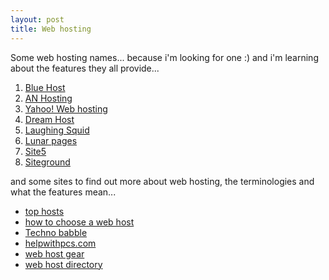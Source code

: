 ```yaml
---
layout: post
title: Web hosting
---
```


Some web hosting names... because i'm looking for one :) and i'm learning about the features they all provide...

1. [Blue Host](http://www.bluehost.com/)
2. [AN Hosting](http://www.anhosting.com/for/bloggers/)
3. [Yahoo! Web hosting](http://smallbusiness.yahoo.com/webhosting/problogs.php?p=BALLOON&AID=10432591&PID=1876573)
4. [Dream Host](http://www.dreamhost.com/)
5. [Laughing Squid](http://laughingsquid.net/)
6. [Lunar pages](http://www.lunarpages.com/)
7. [Site5](http://www.site5.com/)
8. [Siteground](http://www.siteground.com/)

and some sites to find out more about web hosting, the terminologies and what the features mean...
- [top hosts](http://www.tophosts.com/)
- [how to choose a web host](http://www.thesitewizard.com/archive/findhost.shtml)
- [Techno babble](http://www.lockergnome.com/nexus/technobabble/2004/11/10/what-to-look-for-in-a-web-host/)
- [helpwithpcs.com](http://www.helpwithpcs.com/courses/html/website_design_finding_host.htm)
- [web host gear](http://www.webhostgear.com/16.html)
- [web host directory](http://www.webhostdir.com/hostingDirectory/)

